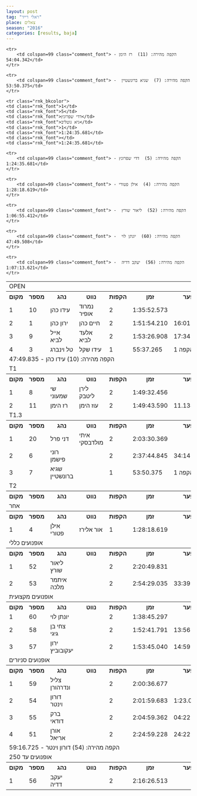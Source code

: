 ```yaml
---
layout: post
tag: "ראלי רייד"
place: צאלים
season: "2016"
categories: [results, baja]
---
```


<table class="line_color">


<tr><td colspan=99 class="title_font">  OPEN  </td></tr>

<tr class="rnkh_bkcolor">
    <th class="rnkh_font">מקום</th>
    <th class="rnkh_font">מספר</th>
    <th class="rnkh_font">נהג</th>
    <th class="rnkh_font">נווט</th>
    <th class="rnkh_font">הקפות</th>
    <th class="rnkh_font">זמן</th>
    <th class="rnkh_font">פער</th>
    <th class="rnkh_font">הקפה מהירה</th>
</tr>


<tr class="rnk_bkcolor">
    <td class="rnk_font">1</td>
    <td class="rnk_font">10</td>
    <td class="rnk_font">עידו כהן</td>
    <td class="rnk_font">נמרוד אופיר</td>
    <td class="rnk_font">2</td>
    <td class="rnk_font">1:35:52.573</td>
    <td class="rnk_font"></td>
    <td class="rnk_font">47:49.835</td>
</tr>
<tr class="rnk_bkcolor">
    <td class="rnk_font">2</td>
    <td class="rnk_font">1</td>
    <td class="rnk_font">ירון כהן</td>
    <td class="rnk_font">חיים כהן</td>
    <td class="rnk_font">2</td>
    <td class="rnk_font">1:51:54.210</td>
    <td class="rnk_font">16:01.637</td>
    <td class="rnk_font">50:57.509</td>
</tr>
<tr class="rnk_bkcolor">
    <td class="rnk_font">3</td>
    <td class="rnk_font">9</td>
    <td class="rnk_font">אייל לביא</td>
    <td class="rnk_font">אלעד לביא</td>
    <td class="rnk_font">2</td>
    <td class="rnk_font">1:53:26.908</td>
    <td class="rnk_font">17:34.335</td>
    <td class="rnk_font">48:01.074</td>
</tr>
<tr class="rnk_bkcolor">
    <td class="rnk_font">4</td>
    <td class="rnk_font">3</td>
    <td class="rnk_font">טל וינברג</td>
    <td class="rnk_font">עידו שקל</td>
    <td class="rnk_font">1</td>
    <td class="rnk_font">55:37.265</td>
    <td class="rnk_font">1 הקפה</td>
    <td class="rnk_font">55:37.265</td>
</tr>
    <tr>
        <td colspan=99 class="comment_font"> הקפה מהירה: (10)  עידו כהן - 47:49.835</td>
    </tr>

<tr><td colspan=99 class="title_font">  T1  </td></tr>

<tr class="rnkh_bkcolor">
    <th class="rnkh_font">מקום</th>
    <th class="rnkh_font">מספר</th>
    <th class="rnkh_font">נהג</th>
    <th class="rnkh_font">נווט</th>
    <th class="rnkh_font">הקפות</th>
    <th class="rnkh_font">זמן</th>
    <th class="rnkh_font">פער</th>
    <th class="rnkh_font">הקפה מהירה</th>
</tr>

<tr class="rnk_bkcolor">
    <td class="rnk_font">1</td>
    <td class="rnk_font">8</td>
    <td class="rnk_font">שי שמעוני</td>
    <td class="rnk_font">לירן ליטבק</td>
    <td class="rnk_font">2</td>
    <td class="rnk_font">1:49:32.456</td>
    <td class="rnk_font"></td>
    <td class="rnk_font">54:14.595</td>
</tr>
<tr class="rnk_bkcolor">
    <td class="rnk_font">2</td>
    <td class="rnk_font">11</td>
    <td class="rnk_font">רז הימן</td>
    <td class="rnk_font">עוז הימן</td>
    <td class="rnk_font">2</td>
    <td class="rnk_font">1:49:43.590</td>
    <td class="rnk_font">11.134</td>
    <td class="rnk_font">54:04.342</td>
</tr>

    <tr>
        <td colspan=99 class="comment_font"> הקפה מהירה: (11)  רז הימן - 54:04.342</td>
    </tr>


<tr><td colspan=99 class="title_font">  T1.3  </td></tr>

<tr class="rnkh_bkcolor">
    <th class="rnkh_font">מקום</th>
    <th class="rnkh_font">מספר</th>
    <th class="rnkh_font">נהג</th>
    <th class="rnkh_font">נווט</th>
    <th class="rnkh_font">הקפות</th>
    <th class="rnkh_font">זמן</th>
    <th class="rnkh_font">פער</th>
    <th class="rnkh_font">הקפה מהירה</th>
</tr>

<tr class="rnk_bkcolor">
    <td class="rnk_font">1</td>
    <td class="rnk_font">20</td>
    <td class="rnk_font">דני פרל</td>
    <td class="rnk_font">איתי מולדבסקי</td>
    <td class="rnk_font">2</td>
    <td class="rnk_font">2:03:30.369</td>
    <td class="rnk_font"></td>
    <td class="rnk_font">57:13.028</td>
</tr>
<tr class="rnk_bkcolor">
    <td class="rnk_font">2</td>
    <td class="rnk_font">6</td>
    <td class="rnk_font">רוני פישמן</td>
    <td class="rnk_font"></td>
    <td class="rnk_font">2</td>
    <td class="rnk_font">2:37:44.845</td>
    <td class="rnk_font">34:14.476</td>
    <td class="rnk_font">56:53.953</td>
</tr>
<tr class="rnk_bkcolor">
    <td class="rnk_font">3</td>
    <td class="rnk_font">7</td>
    <td class="rnk_font">שגיא ברונשטיין</td>
    <td class="rnk_font"></td>
    <td class="rnk_font">1</td>
    <td class="rnk_font">53:50.375</td>
    <td class="rnk_font">1 הקפה</td>
    <td class="rnk_font">53:50.375</td>
</tr>

    <tr>
        <td colspan=99 class="comment_font"> הקפה מהירה: (7)  שגיא ברונשטיין  - 53:50.375</td>
    </tr>


<tr><td colspan=99 class="title_font">  T2  </td></tr>

<tr class="rnkh_bkcolor">
    <th class="rnkh_font">מקום</th>
    <th class="rnkh_font">מספר</th>
    <th class="rnkh_font">נהג</th>
    <th class="rnkh_font">נווט</th>
    <th class="rnkh_font">הקפות</th>
    <th class="rnkh_font">זמן</th>
    <th class="rnkh_font">פער</th>
    <th class="rnkh_font">הקפה מהירה</th>
</tr>

    <tr class="rnk_bkcolor">
    <td class="rnk_font">1</td>
    <td class="rnk_font">5</td>
    <td class="rnk_font">דדי שפרונץ</td>
    <td class="rnk_font">גיא גוטליב</td>
    <td class="rnk_font">1</td>
    <td class="rnk_font">1:24:35.681</td>
    <td class="rnk_font"></td>
    <td class="rnk_font">1:24:35.681</td>
</tr>

    <tr>
        <td colspan=99 class="comment_font"> הקפה מהירה: (5)  דדי שפרונץ - 1:24:35.681</td>
    </tr>

<tr><td colspan=99 class="title_font">  אחר  </td></tr>

<tr class="rnkh_bkcolor">
    <th class="rnkh_font">מקום</th>
    <th class="rnkh_font">מספר</th>
    <th class="rnkh_font">נהג</th>
    <th class="rnkh_font">נווט</th>
    <th class="rnkh_font">הקפות</th>
    <th class="rnkh_font">זמן</th>
    <th class="rnkh_font">פער</th>
    <th class="rnkh_font">הקפה מהירה</th>
</tr>

<tr class="rnk_bkcolor">
    <td class="rnk_font">1</td>
    <td class="rnk_font">4</td>
    <td class="rnk_font">אילן פטורי</td>
    <td class="rnk_font">אור אלירז</td>
    <td class="rnk_font">1</td>
    <td class="rnk_font">1:28:18.619</td>
    <td class="rnk_font"></td>
    <td class="rnk_font">1:28:18.619</td>
</tr>

    <tr>
        <td colspan=99 class="comment_font"> הקפה מהירה: (4)  אילן פטורי - 1:28:18.619</td>
    </tr>

<tr><td colspan=99 class="title_font">  אופנועים כללי  </td></tr>

<tr class="rnkh_bkcolor">
    <th class="rnkh_font">מקום</th>
    <th class="rnkh_font">מספר</th>
    <th class="rnkh_font">נהג</th>
    <th class="rnkh_font">נווט</th>
    <th class="rnkh_font">הקפות</th>
    <th class="rnkh_font">זמן</th>
    <th class="rnkh_font">פער</th>
    <th class="rnkh_font">הקפה מהירה</th>
</tr>

<tr class="rnk_bkcolor">
    <td class="rnk_font">1</td>
    <td class="rnk_font">52</td>
    <td class="rnk_font">ליאור שורץ</td>
    <td class="rnk_font"></td>
    <td class="rnk_font">2</td>
    <td class="rnk_font">2:20:49.831</td>
    <td class="rnk_font"></td>
    <td class="rnk_font">1:06:55.412</td>
</tr>
<tr class="rnk_bkcolor">
    <td class="rnk_font">2</td>
    <td class="rnk_font">53</td>
    <td class="rnk_font">איתמר מלכה</td>
    <td class="rnk_font"></td>
    <td class="rnk_font">2</td>
    <td class="rnk_font">2:54:29.035</td>
    <td class="rnk_font">33:39.204</td>
    <td class="rnk_font">1:12:33.177</td>
</tr>

    <tr>
        <td colspan=99 class="comment_font"> הקפה מהירה: (52)  ליאור שורץ  - 1:06:55.412</td>
    </tr>

<tr><td colspan=99 class="title_font">  אופנועים מקצועית  </td></tr>

<tr class="rnkh_bkcolor">
    <th class="rnkh_font">מקום</th>
    <th class="rnkh_font">מספר</th>
    <th class="rnkh_font">נהג</th>
    <th class="rnkh_font">נווט</th>
    <th class="rnkh_font">הקפות</th>
    <th class="rnkh_font">זמן</th>
    <th class="rnkh_font">פער</th>
    <th class="rnkh_font">הקפה מהירה</th>
</tr>

<tr class="rnk_bkcolor">
    <td class="rnk_font">1</td>
    <td class="rnk_font">60</td>
    <td class="rnk_font">יונתן לוי</td>
    <td class="rnk_font"></td>
    <td class="rnk_font">2</td>
    <td class="rnk_font">1:38:45.297</td>
    <td class="rnk_font"></td>
    <td class="rnk_font">47:49.508</td>
</tr>
<tr class="rnk_bkcolor">
    <td class="rnk_font">2</td>
    <td class="rnk_font">58</td>
    <td class="rnk_font">צחי בן גיגי</td>
    <td class="rnk_font"></td>
    <td class="rnk_font">2</td>
    <td class="rnk_font">1:52:41.791</td>
    <td class="rnk_font">13:56.494</td>
    <td class="rnk_font">55:11.110</td>
</tr>
<tr class="rnk_bkcolor">
    <td class="rnk_font">3</td>
    <td class="rnk_font">57</td>
    <td class="rnk_font">ירון יעקובוביץ</td>
    <td class="rnk_font"></td>
    <td class="rnk_font">2</td>
    <td class="rnk_font">1:53:45.040</td>
    <td class="rnk_font">14:59.743</td>
    <td class="rnk_font">54:57.861</td>
</tr>

    <tr>
        <td colspan=99 class="comment_font"> הקפה מהירה: (60)  יונתן לוי  - 47:49.508</td>
    </tr>

<tr><td colspan=99 class="title_font">  אופנועים סניורים  </td></tr>

<tr class="rnkh_bkcolor">
    <th class="rnkh_font">מקום</th>
    <th class="rnkh_font">מספר</th>
    <th class="rnkh_font">נהג</th>
    <th class="rnkh_font">נווט</th>
    <th class="rnkh_font">הקפות</th>
    <th class="rnkh_font">זמן</th>
    <th class="rnkh_font">פער</th>
    <th class="rnkh_font">הקפה מהירה</th>
</tr>

<tr class="rnk_bkcolor">
    <td class="rnk_font">1</td>
    <td class="rnk_font">59</td>
    <td class="rnk_font">צליל ונדרהורן</td>
    <td class="rnk_font"></td>
    <td class="rnk_font">2</td>
    <td class="rnk_font">2:00:36.677</td>
    <td class="rnk_font"></td>
    <td class="rnk_font">1:00:02.281</td>
</tr>
<tr class="rnk_bkcolor">
    <td class="rnk_font">2</td>
    <td class="rnk_font">54</td>
    <td class="rnk_font">דורון וינטר</td>
    <td class="rnk_font"></td>
    <td class="rnk_font">2</td>
    <td class="rnk_font">2:01:59.683</td>
    <td class="rnk_font">1:23.006</td>
    <td class="rnk_font">59:16.725</td>
</tr>
<tr class="rnk_bkcolor">
    <td class="rnk_font">3</td>
    <td class="rnk_font">55</td>
    <td class="rnk_font">ברק דודאי</td>
    <td class="rnk_font"></td>
    <td class="rnk_font">2</td>
    <td class="rnk_font">2:04:59.362</td>
    <td class="rnk_font">04:22.685</td>
    <td class="rnk_font">1:01:51.548</td>
</tr>
<tr class="rnk_bkcolor">
    <td class="rnk_font">4</td>
    <td class="rnk_font">51</td>
    <td class="rnk_font">אורן אריאל</td>
    <td class="rnk_font"></td>
    <td class="rnk_font">2</td>
    <td class="rnk_font">2:24:59.228</td>
    <td class="rnk_font">24:22.551</td>
    <td class="rnk_font">1:12:09.582</td>
</tr>
    <tr>
        <td colspan=99 class="comment_font"> הקפה מהירה: (54)  דורון וינטר  - 59:16.725</td>
    </tr>

<tr><td colspan=99 class="title_font">  אופנועים עד 250  </td></tr>

<tr class="rnkh_bkcolor">
    <th class="rnkh_font">מקום</th>
    <th class="rnkh_font">מספר</th>
    <th class="rnkh_font">נהג</th>
    <th class="rnkh_font">נווט</th>
    <th class="rnkh_font">הקפות</th>
    <th class="rnkh_font">זמן</th>
    <th class="rnkh_font">פער</th>
    <th class="rnkh_font">הקפה מהירה</th>
</tr>


<tr class="rnk_bkcolor">
    <td class="rnk_font">1</td>
    <td class="rnk_font">56</td>
    <td class="rnk_font">יעקב דדיה</td>
    <td class="rnk_font"></td>
    <td class="rnk_font">2</td>
    <td class="rnk_font">2:16:26.513</td>
    <td class="rnk_font"></td>
    <td class="rnk_font">1:07:13.621</td>
</tr>

    <tr>
        <td colspan=99 class="comment_font"> הקפה מהירה: (56)  יעקב דדיה  - 1:07:13.621</td>
    </tr>

</table>
